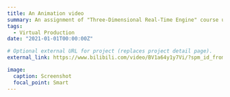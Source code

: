 ```yaml
---
title: An Animation video
summary: An assignment of "Three-Dimensional Real-Time Engine" course using Unreal Engine.
tags:
  - Virtual Production
date: "2021-01-01T00:00:00Z"

# Optional external URL for project (replaces project detail page).
external_link: https://www.bilibili.com/video/BV1a64y1y7Vi/?spm_id_from=333.999.0.0

image:
  caption: Screenshot
  focal_point: Smart
---
```

